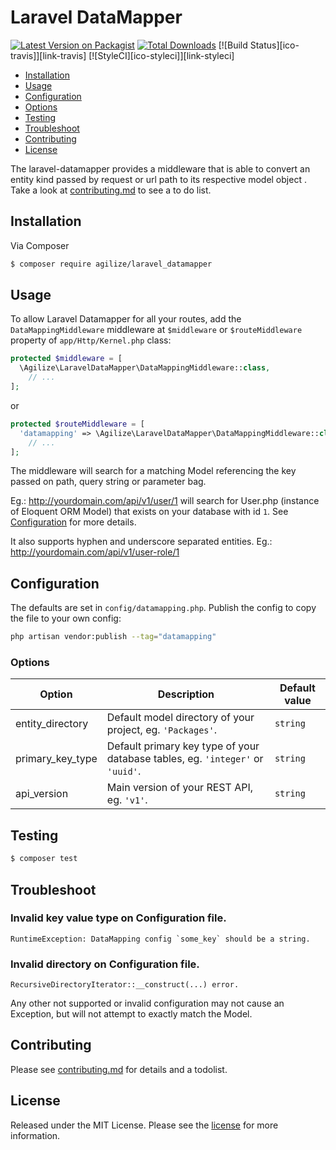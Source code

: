 # Laravel DataMapper

[![Latest Version on Packagist][ico-version]][link-packagist]
[![Total Downloads][ico-downloads]][link-downloads]
[![Build Status][ico-travis]][link-travis]
[![StyleCI][ico-styleci]][link-styleci]

* [Installation](#installation)
* [Usage](#usage)
* [Configuration](#configuration)
* [Options](#options)
* [Testing](#testing)
* [Troubleshoot](#troubleshoot)
* [Contributing](#contributing)
* [License](#license)

The laravel-datamapper provides a middleware that is able to convert an entity kind passed by request or url path to its respective model object . Take a look at [contributing.md](contributing.md) to see a to do list.

## Installation

Via Composer

``` bash
$ composer require agilize/laravel_datamapper
```

## Usage
To allow Laravel Datamapper for all your routes, add the `DataMappingMiddleware` middleware at `$middleware` or `$routeMiddleware` property of  `app/Http/Kernel.php` class:

```php
protected $middleware = [
  \Agilize\LaravelDataMapper\DataMappingMiddleware::class,
    // ...
];
```

or 

```php
protected $routeMiddleware = [
  'datamapping' => \Agilize\LaravelDataMapper\DataMappingMiddleware::class,
    // ...
];
```
The middleware will search for a matching Model referencing the key passed on path, query string or parameter bag.

Eg.: http://yourdomain.com/api/v1/user/1 will search for User.php (instance of Eloquent ORM Model) that exists on your database with id `1`. See [Configuration](#configuration) for more details.

It also supports hyphen and underscore separated entities. Eg.: http://yourdomain.com/api/v1/user-role/1 

## Configuration

The defaults are set in `config/datamapping.php`. Publish the config to copy the file to your own config:
```sh
php artisan vendor:publish --tag="datamapping"
```

### Options

| Option                   | Description                                                                          | Default value |
|--------------------------|--------------------------------------------------------------------------------------|---------------|
| entity_directory         | Default model directory of your project, eg. `'Packages'`.                           | `string`      |
| primary_key_type         | Default primary key type of your database tables, eg. `'integer'` or `'uuid'`.       | `string`      |
| api_version              | Main version of your REST API, eg. `'v1'`.                                             | `string`      |

## Testing

``` bash
$ composer test
```

## Troubleshoot

### Invalid key value type on Configuration file.

    RuntimeException: DataMapping config `some_key` should be a string.
    
### Invalid directory on Configuration file.
    
    RecursiveDirectoryIterator::__construct(...) error.
    
Any other not supported or invalid configuration may not cause an Exception, but will not attempt to exactly match the Model.

## Contributing

Please see [contributing.md](contributing.md) for details and a todolist.

## License

Released under the MIT License. Please see the [license](license.md) for more information.

[ico-version]: https://img.shields.io/packagist/v/agilize/laravel_datamapper.svg?style=flat-square
[ico-downloads]: https://img.shields.io/packagist/dt/agilize/laravel_datamapper.svg?style=flat-square

[link-packagist]: https://packagist.org/packages/agilize/laravel_datamapper
[link-downloads]: https://packagist.org/packages/agilize/laravel_datamapper
[link-author]: https://github.com/agilize
